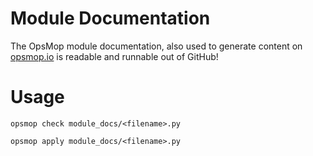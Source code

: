 Module Documentation
====================

The OpsMop module documentation, also used to generate content on [opsmop.io](http://opsmop.io) is readable and runnable out of GitHub!

Usage
=====

    opsmop check module_docs/<filename>.py

    opsmop apply module_docs/<filename>.py


